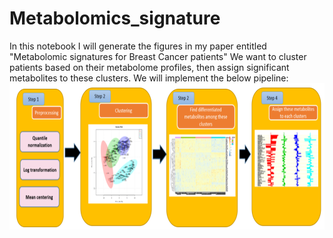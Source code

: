 # Metabolomics_signature
In this notebook I will generate the figures in my paper entitled "Metabolomic signatures for Breast Cancer patients"
We want to cluster patients based on their metabolome profiles, then assign significant metabolites to these clusters. 
We will implement the below pipeline:
![Image description](./Capture.PNG)
